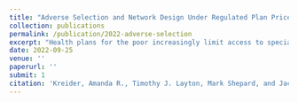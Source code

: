 ```yaml
---
title: "Adverse Selection and Network Design Under Regulated Plan Prices: Evidence From Medicaid"
collection: publications
permalink: /publication/2022-adverse-selection
excerpt: "Health plans for the poor increasingly limit access to specialty hospitals. We investigate the role of adverse selection in generating this equilibrium among private plans in Medicaid. Studying a network change, we find that covering a top cancer hospital causes severe adverse selection, increasing demand for a plan by 50% among enrollees with cancer versus no impact for others. Medicaid's fixed insurer payments make offsetting this selection, and the contract distortions it induces, challenging, requiring either infeasibly high payment rates or near-perfect risk adjustment. By contrast, a small explicit bonus for covering the hospital is sufficient to make coverage profitable."
date: 2022-09-25
venue: ''
paperurl: ''
submit: 1
citation: 'Kreider, Amanda R., Timothy J. Layton, Mark Shepard, and Jacob Wallace. 2022.  &quot;Adverse Selection and Network Design Under Regulated Plan Prices: Evidence From Medicaid.&quot; Working Paper. Harvard University.'
---
```



